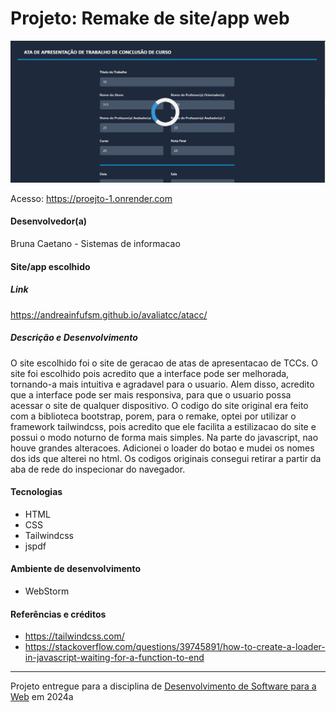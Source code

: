 # Projeto: Remake de site/app web

![Substitua a imagem ao lado por um screenshot do seu projeto](site.png "Screenshot do projeto")


Acesso: https://proejto-1.onrender.com


#### Desenvolvedor(a)
Bruna Caetano - Sistemas de informacao


#### Site/app escolhido

##### Link
https://andreainfufsm.github.io/avaliatcc/atacc/

##### Descrição e Desenvolvimento
O site escolhido foi o site de geracao de atas de apresentacao de TCCs. O site foi escolhido pois acredito que a interface pode ser melhorada, tornando-a mais intuitiva e agradavel para o usuario. Alem disso, acredito que a interface pode ser mais responsiva, para que o usuario possa acessar o site de qualquer dispositivo. O codigo do site original era feito com a biblioteca bootstrap, porem, para o remake, optei por utilizar o framework tailwindcss, pois acredito que ele facilita a estilizacao do site e possui o modo noturno de forma mais simples. Na parte do javascript, nao houve grandes alteracoes. Adicionei o loader do botao e mudei os nomes dos ids que alterei no html. Os codigos originais consegui retirar a partir da aba de rede do inspecionar do navegador.

#### Tecnologias

- HTML
- CSS
- Tailwindcss
- jspdf

#### Ambiente de desenvolvimento

- WebStorm

#### Referências e créditos

- https://tailwindcss.com/
- https://stackoverflow.com/questions/39745891/how-to-create-a-loader-in-javascript-waiting-for-a-function-to-end

---
Projeto entregue para a disciplina de [Desenvolvimento de Software para a Web](http://github.com/andreainfufsm/elc1090-2024a) em 2024a
